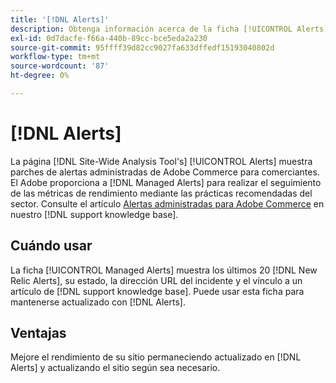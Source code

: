 ```yaml
---
title: '[!DNL Alerts]'
description: Obtenga información acerca de la ficha [!UICONTROL Alerts] en  [!DNL Site-Wide Analysis Tool], cuándo utilizarla y sus ventajas.
exl-id: 0d7dacfe-f66a-440b-89cc-bce5eda2a230
source-git-commit: 95ffff39d82cc9027fa633dffedf15193040802d
workflow-type: tm+mt
source-wordcount: '87'
ht-degree: 0%

---
```


# [!DNL Alerts]

La página [!DNL Site-Wide Analysis Tool's] [!UICONTROL Alerts] muestra parches de alertas administradas de Adobe Commerce para comerciantes. El Adobe proporciona a [!DNL Managed Alerts] para realizar el seguimiento de las métricas de rendimiento mediante las prácticas recomendadas del sector. Consulte el artículo [Alertas administradas para Adobe Commerce](https://support.magento.com/hc/en-us/articles/360045806832-Managed-alerts-for-Adobe-Commerce) en nuestro [!DNL support knowledge base].

## Cuándo usar

La ficha [!UICONTROL Managed Alerts] muestra los últimos 20 [!DNL New Relic Alerts], su estado, la dirección URL del incidente y el vínculo a un artículo de [!DNL support knowledge base]. Puede usar esta ficha para mantenerse actualizado con [!DNL Alerts].

## Ventajas

Mejore el rendimiento de su sitio permaneciendo actualizado en [!DNL Alerts] y actualizando el sitio según sea necesario.
